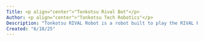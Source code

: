 ```yaml
---
Title: <p align="center">"Tonkotsu Rival Bot"</p>
Author: <p align="center">"Tonkotsu Tech Robotics"</p>
Description: "Tonkotsu RIVAL Robot is a robot built to play the RIVAL Robotics competition with the intent of running on swerve drive and having a boat hook mechanism that can extend to maximum height of 75\" to score badminton (or in this game, missiles) onto towers."
Created: "6/18/25"
---
```

